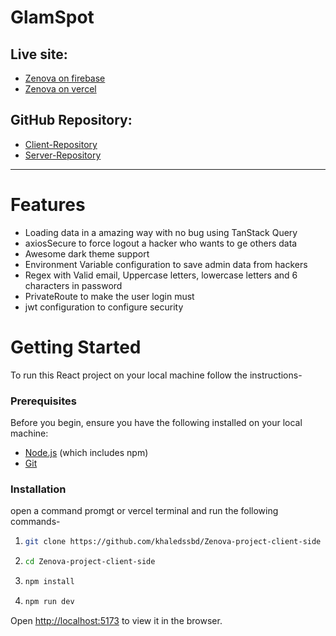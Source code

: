 # GlamSpot

## Live site:

- [Zenova on firebase](https://zenovaaz.web.app)
- [Zenova on vercel](https://zenovaaz.vercel.app)

## GitHub Repository:

- [Client-Repository](https://github.com/khaledssbd/Zenova-project-client-side)
- [Server-Repository](https://github.com/khaledssbd/Zenova-project-server-side)

---

# Features

- Loading data in a amazing way with no bug using TanStack Query
- axiosSecure to force logout a hacker who wants to ge others data
- Awesome dark theme support
- Environment Variable configuration to save admin data from hackers
- Regex with Valid email, Uppercase letters, lowercase letters and 6 characters
  in password
- PrivateRoute to make the user login must
- jwt configuration to configure security


# Getting Started

To run this React project on your local machine follow the instructions-

### Prerequisites

Before you begin, ensure you have the following installed on your local machine:

- [Node.js](https://nodejs.org/en/download/) (which includes npm)
- [Git](https://git-scm.com/)

### Installation

open a command promgt or vercel terminal and run the following commands-

1. ```bash
   git clone https://github.com/khaledssbd/Zenova-project-client-side
   ```

2. ```bash
   cd Zenova-project-client-side
   ```

3. ```bash
   npm install
   ```

4. ```bash
   npm run dev
   ```

Open [http://localhost:5173](http://localhost:5173) to view it in the browser.
